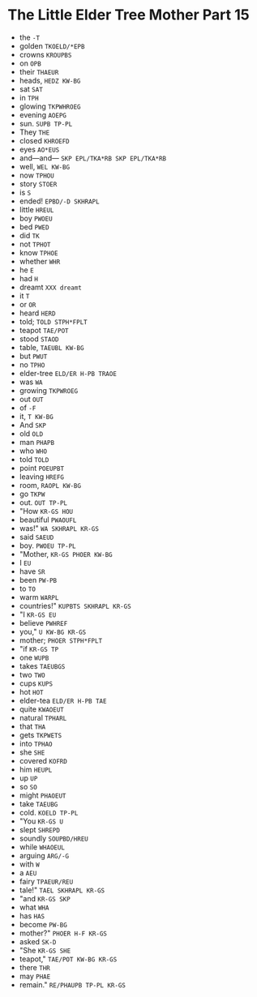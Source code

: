 # The Little Elder Tree Mother Part 15

* the `-T`
* golden `TKOELD/*EPB`
* crowns `KROUPBS`
* on `OPB`
* their `THAEUR`
* heads, `HEDZ KW-BG`
* sat `SAT`
* in `TPH`
* glowing `TKPWHROEG`
* evening `AOEPG`
* sun. `SUPB TP-PL`
* They `THE`
* closed `KHROEFD`
* eyes `AO*EUS`
* and—and— `SKP EPL/TKA*RB SKP EPL/TKA*RB`
* well, `WEL KW-BG`
* now `TPHOU`
* story `STOER`
* is `S`
* ended! `EPBD/-D SKHRAPL`
* little `HREUL`
* boy `PWOEU`
* bed `PWED`
* did `TK`
* not `TPHOT`
* know `TPHOE`
* whether `WHR`
* he `E`
* had `H`
* dreamt `XXX dreamt`
* it `T`
* or `OR`
* heard `HERD`
* told; `TOLD STPH*FPLT`
* teapot `TAE/POT`
* stood `STAOD`
* table, `TAEUBL KW-BG`
* but `PWUT`
* no `TPHO`
* elder-tree `ELD/ER H-PB TRAOE`
* was `WA`
* growing `TKPWROEG`
* out `OUT`
* of `-F`
* it, `T KW-BG`
* And `SKP`
* old `OLD`
* man `PHAPB`
* who `WHO`
* told `TOLD`
* point `POEUPBT`
* leaving `HREFG`
* room, `RAOPL KW-BG`
* go `TKPW`
* out. `OUT TP-PL`
* "How `KR-GS HOU`
* beautiful `PWAOUFL`
* was!" `WA SKHRAPL KR-GS`
* said `SAEUD`
* boy. `PWOEU TP-PL`
* "Mother, `KR-GS PHOER KW-BG`
* I `EU`
* have `SR`
* been `PW-PB`
* to `TO`
* warm `WARPL`
* countries!" `KUPBTS SKHRAPL KR-GS`
* "I `KR-GS EU`
* believe `PWHREF`
* you," `U KW-BG KR-GS`
* mother; `PHOER STPH*FPLT`
* "if `KR-GS TP`
* one `WUPB`
* takes `TAEUBGS`
* two `TWO`
* cups `KUPS`
* hot `HOT`
* elder-tea `ELD/ER H-PB TAE`
* quite `KWAOEUT`
* natural `TPHARL`
* that `THA`
* gets `TKPWETS`
* into `TPHAO`
* she `SHE`
* covered `KOFRD`
* him `HEUPL`
* up `UP`
* so `SO`
* might `PHAOEUT`
* take `TAEUBG`
* cold. `KOELD TP-PL`
* "You `KR-GS U`
* slept `SHREPD`
* soundly `SOUPBD/HREU`
* while `WHAOEUL`
* arguing `ARG/-G`
* with `W`
* a `AEU`
* fairy `TPAEUR/REU`
* tale!" `TAEL SKHRAPL KR-GS`
* "and `KR-GS SKP`
* what `WHA`
* has `HAS`
* become `PW-BG`
* mother?" `PHOER H-F KR-GS`
* asked `SK-D`
* "She `KR-GS SHE`
* teapot," `TAE/POT KW-BG KR-GS`
* there `THR`
* may `PHAE`
* remain." `RE/PHAUPB TP-PL KR-GS`
